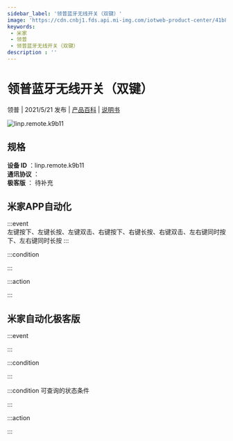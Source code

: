 ```yaml
---
sidebar_label: '领普蓝牙无线开关（双键）'
image: 'https://cdn.cnbj1.fds.api.mi-img.com/iotweb-product-center/41b8516d605115c93fa42bc7e1b586f8_拟物图标常态（双键）.png?GalaxyAccessKeyId=AKVGLQWBOVIRQ3XLEW&Expires=9223372036854775807&Signature=RfjLu9B1f4nrH+9SrkRrLIWF8ko='
keywords: 
 - 米家
 - 领普
 - 领普蓝牙无线开关（双键）
description : ''
---
```

# 领普蓝牙无线开关（双键）

领普 | 2021/5/21 发布 | [产品百科](https://home.mi.com/webapp/content/baike/product/index.html?model=linp.remote.k9b11/) | [说明书](https://home.mi.com/views/introduction.html?model=linp.remote.k9b11&region=cn)

![linp.remote.k9b11](https://cdn.cnbj1.fds.api.mi-img.com/iotweb-product-center/41b8516d605115c93fa42bc7e1b586f8_拟物图标常态（双键）.png?GalaxyAccessKeyId=AKVGLQWBOVIRQ3XLEW&Expires=9223372036854775807&Signature=RfjLu9B1f4nrH+9SrkRrLIWF8ko=)

## 规格  
> 
**设备 ID** ：linp.remote.k9b11  
**通讯协议** ：  
**极客版**  ： 待补充 


## 米家APP自动化  

:::event  
左键按下、左键长按、左键双击、右键按下、右键长按、右键双击、左右键同时按下、左右键同时长按
:::

:::condition  

:::

:::action   

:::

## 米家自动化极客版  

:::event  

:::

:::condition  

:::

:::condition 可查询的状态条件  

:::

:::action  

:::

        
